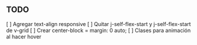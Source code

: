 ## TODO
[ ] Agregar text-align responsive
[ ] Quitar j-self-flex-start y j-self-flex-start de v-grid
[ ] Crear center-block = margin: 0 auto;
[ ] Clases para animación al hacer hover